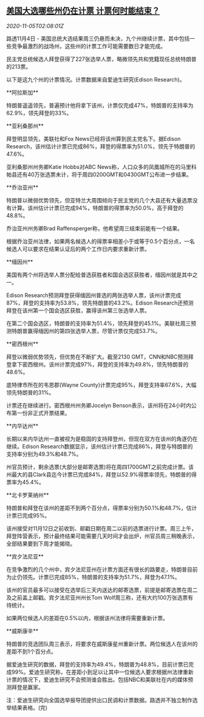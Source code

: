 <!--1604542997000-->
[美国大选哪些州仍在计票 计票何时能结束？](https://cn.reuters.com/article/us-vote-ballots-counting-1105-idCNKBS27L079)
------

<div><i>2020-11-05T02:08:01Z</i></div><p>路透11月4日 - 美国总统大选结果周三仍悬而未决，九个州继续计票，其中包括一些竞争最激烈的战场州，这些州的计票工作可能需要数日才能完成。</p><p>民主党总统候选人拜登获得了227张选举人票，略微领先共和党籍现任总统特朗普的213票。</p><p>以下是这九个州的计票情况。计票数据来自爱迪生研究(Edison Research)。</p><p>**阿拉斯加**</p><p>特朗普遥遥领先，普遍预计他将拿下该州，计票仅完成47%，特朗普的支持率为62.9%，领先拜登的33%。</p><p>**亚利桑那州**</p><p>拜登明显领先，美联社和Fox News已经将该州算到民主党名下。据Edison Research，该州估计计票已完成86%，拜登的得票率为51.0%，领先于特朗普的47.6%。</p><p>亚利桑那州州务卿Katie Hobbs对ABC News称，人口众多的凤凰城所在的马里科帕县还有40万张选票未计，将于周四0200GMT和0430GMT公布进一步结果。</p><p>**乔治亚州**</p><p>特朗普以微弱优势领先，但亚特兰大周围倾向于民主党的几个大县还有大量选票没有计算。该州估计计票已完成94%，特朗普的得票率为50.0%，高于拜登的48.8%。</p><p>乔治亚州州务卿Brad Raffensperger称，他希望周三结束前能有一个结果。</p><p>根据乔治亚州法律，如果两名候选人的得票率相差小于或等于0.5个百分点，一名候选人可以要求在结果认证后的两个工作日内要求重新计票。</p><p>**缅因州**</p><p>美国有两个州将选举人票分配给普选获胜者和国会选区获胜者，缅因州就是其中之一。</p><p>Edison Research预测拜登获得缅因州普选的两张选举人票，该州计票完成87%，拜登的支持率为53.8%，领先特朗普的43.2%。Edison Research还预测拜登在该州第一个国会选区获胜，赢得该州第三张选举人票。</p><p>在第二个国会选区，特朗普的支持率为51.4%，领先拜登的45.1%。美联社周三预测特朗普赢得缅因州的第四张选举人票，尽管计票仅完成53.7%。</p><p>**密西根州**</p><p>拜登以微弱优势领先，但优势在不断扩大。截至2130 GMT，CNN和NBC预测拜登拿下密西根州。该州计票完成97%，拜登的支持率为49.8%，领先特朗普的48.6%。</p><p>底特律市所在的韦恩郡(Wayne County)计票完成95%，拜登支持率67.6%，大幅领先特朗普的31%。</p><p>计票还在继续进行。密西根州州务卿Jocelyn Benson表示，该州将在24小时内公布第一份非正式开票结果。</p><p>**内华达州**</p><p>长期以来内华达州一直被视为是稳固的支持拜登州，但现在双方在该州的角逐仍在继续。Edison Research数据显示，该州估计计票已完成86%，拜登与特朗普的支持率分别为49.3%和48.7%。</p><p>州官员预计，剩余选票(大部分是邮寄选票)将在周四1700GMT之前完成计票。该州最大的县Clark县迄今计票已完成84%，拜登以52.9%得票率领先，特朗普的得票率为45.4%。</p><p>**北卡罗莱纳州**</p><p>特朗普和拜登在该州的差距不到两个百分点，得票率分别为50.1%和48.7%，估计计票已完成95%。</p><p>该州接受对11月12日之前收到、邮戳日期在周二以前的选票进行计票。周三上午，拜登阵营表示，预计最终结果可能需要几天时间才会出炉，州官员周三稍晚表示，全部结果要到下周才能揭晓。</p><p>**宾夕法尼亚**</p><p>在竞争激烈的几个州中，宾夕法尼亚州在计票方面还有很长的路要走，特朗普目前为止仍领先。计票已完成85%，特朗普的支持率为51.7%，拜登为47.1%。</p><p>该州的官员最多可以接受在选举后三天内送达的邮寄选票，前提是邮寄选票在周二及之前盖上邮戳。宾夕法尼亚州州长Tom Wolf周三称，还有大约100万张选票有待统计。</p><p>如果两位候选人的差距在0.5%以内，根据该州法律将需要重新计票。</p><p>**威斯康辛**</p><p>特朗普的竞选团队周三表示，将要求在威斯康星州重新计票。两位候选人在该州的差距不到1个百分点。</p><p>据爱迪生研究的数据，拜登的支持率为49.4%，特朗普为48.8%，目前计票已完成99%。爱迪生研究称，在差距小到足以让其中一位候选人要求根据州法律重新计票的情况下，爱迪生研究不会预测谁会胜出。包括NBC和美联社在内的媒体预测拜登是赢家。</p><p>注：爱迪生研究向全国选举报导团提供出口民调和计票数据。路透并不独立制作选举结果表格。(完)</p>

